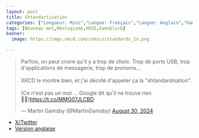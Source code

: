 ```yaml
---
layout: post
title: Shtandartisation
categories: ["Longueur: Mini","Langue: Français","Langue: Anglais","Gamsblurb"]
tags: [Nouveau mot,Néologisme,XKCD,Gamsblurb]
banner:
  image: https://imgs.xkcd.com/comics/standards_2x.png
  
---
```


<blockquote class="twitter-tweet"><p lang="fr" dir="ltr">Parfois, on peut croire qu&#39;il y a trop de choix. Trop de ports USB, trop d&#39;applications de messagerie, trop de pronoms…<br><br>XKCD le montre bien, et j&#39;ai décidé d&#39;appeler ça la &quot;shtandardisation&quot;.<br><br>(Ce n&#39;est pas un mot ... Google dit qu&#39;il ne trouve rien 🤷‍♀️)<a href="https://t.co/MMG07JLCBD">https://t.co/MMG07JLCBD</a></p>&mdash; Martin Gamsby (@MartinGamsby) <a href="https://twitter.com/MartinGamsby/status/1829312369555910687?ref_src=twsrc%5Etfw">August 30, 2024</a></blockquote> <script async src="https://platform.twitter.com/widgets.js" charset="utf-8"></script> 

- [X/Twitter](https://x.com/MartinGamsby/status/1829312369555910687)
- [Version anglaise](https://typeshare.co/martingamsby/posts/shtandardisation)

